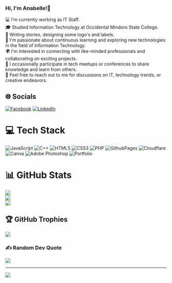 ### Hi, I'm Anabelle!👋


💻 I’m currently working as IT Staff. </br>
🎓 Studied Information Technology at Occidental Mindoro State College.</br>
🎨 Writing stories, designing some logo's and labels.</br>
🌱 I'm passionate about continuous learning and exploring new technologies in the field of Information Technology.</br>
🌍 I'm interested in connecting with like-minded professionals and collaborating on exciting projects.</br>
🎤 I occasionally participate in tech meetups or conferences to share knowledge and learn from others.</br>
💬 Feel free to reach out to me for discussions on IT, technology trends, or creative endeavors.</br>


  
## 🌐 Socials
[![Facebook](https://img.shields.io/badge/Facebook-%231877F2.svg?logo=Facebook&logoColor=white)](https://facebook.com/https://www.facebook.com/anabelle.pablo.5/) [![LinkedIn](https://img.shields.io/badge/LinkedIn-%230077B5.svg?logo=linkedin&logoColor=white)](https://linkedin.com/in/https://ph.linkedin.com/in/anabellepablo) 

# 💻 Tech Stack
![JavaScript](https://img.shields.io/badge/javascript-%23323330.svg?style=for-the-badge&logo=javascript&logoColor=%23F7DF1E) ![C++](https://img.shields.io/badge/c++-%2300599C.svg?style=for-the-badge&logo=c%2B%2B&logoColor=white) ![HTML5](https://img.shields.io/badge/html5-%23E34F26.svg?style=for-the-badge&logo=html5&logoColor=white) ![CSS3](https://img.shields.io/badge/css3-%231572B6.svg?style=for-the-badge&logo=css3&logoColor=white) ![PHP](https://img.shields.io/badge/php-%23777BB4.svg?style=for-the-badge&logo=php&logoColor=white) ![GithubPages](https://img.shields.io/badge/github%20pages-121013?style=for-the-badge&logo=github&logoColor=white) ![Cloudflare](https://img.shields.io/badge/Cloudflare-F38020?style=for-the-badge&logo=Cloudflare&logoColor=white) ![Canva](https://img.shields.io/badge/Canva-%2300C4CC.svg?style=for-the-badge&logo=Canva&logoColor=white) ![Adobe Photoshop](https://img.shields.io/badge/adobe%20photoshop-%2331A8FF.svg?style=for-the-badge&logo=adobe%20photoshop&logoColor=white) ![Portfolio](https://img.shields.io/badge/Portfolio-%23000000.svg?style=for-the-badge&logo=firefox&logoColor=#FF7139)
# 📊 GitHub Stats
![](https://github-readme-stats.vercel.app/api?username=pblanabelle&theme=radical&hide_border=false&include_all_commits=false&count_private=false)<br/>
![](https://github-readme-streak-stats.herokuapp.com/?user=pblanabelle&theme=dark&hide_border=false)<br/>
![](https://github-readme-stats.vercel.app/api/top-langs/?username=pblanabelle&theme=dark&hide_border=false&include_all_commits=false&count_private=false&layout=compact)

## 🏆 GitHub Trophies
![](https://github-profile-trophy.vercel.app/?username=pblanabelle&theme=discord&no-frame=false&no-bg=true&margin-w=4)

### ✍️ Random Dev Quote
![](https://quotes-github-readme.vercel.app/api?type=vetical&theme=radical)

---
[![](https://visitcount.itsvg.in/api?id=pblanabelle&icon=0&color=0)](https://visitcount.itsvg.in)

<!-- Proudly created with GPRM ( https://gprm.itsvg.in ) -->
